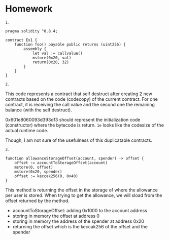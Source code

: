 # Homework
```
1. 
```

```
pragma solidity ^0.8.4;

contract Ex1 {
    function foo() payable public returns (uint256) {
        assembly {
            let val := callvalue()
            mstore(0x20, val)
            return(0x20, 32)
        }
    }
}
```

```
2.
```
This code represents a contract that self destruct after creating 2 new contracts based on the code (codecopy) of the current contract. For one contract, it is receiving the call value and the second one the remaining balance (with the self destruct).

0x601e8060093d393df3 should represent the initialization code (constructor) where the bytecode is return. `1e` looks like the codesize of the actual runtime code.

Though, I am not sure of the usefulness of this duplicatable contracts.


```
3.
```

```
function allowanceStorageOffset(account, spender) -> offset {
    offset := accountToStorageOffset(account)
    mstore(0, offset)
    mstore(0x20, spender)
    offset := keccak256(0, 0x40)
}
```

This method is returning the offset in the storage of where the allowance per user is stored. When trying to get the allowance, we will sload from the offset returned by the method.
* accountToStorageOffset: adding 0x1000 to the account address
* storing in memory the offset at address 0
* storing in memory the address of the spender at address 0x20
* returning the offset which is the keccak256 of the offset and the spender